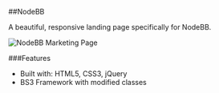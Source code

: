 ##NodeBB

A beautiful, responsive landing page specifically for NodeBB.

![NodeBB Marketing Page](https://github.com/cnvo/nodebb.org/raw/e7491e76c8a8a73f17c6c7dabde654fc9e535a47/images/screenies/screenie-m1.png)

###Features

 * Built with: HTML5, CSS3, jQuery
 * BS3 Framework with modified classes